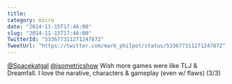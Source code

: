 ```yaml
---
title: 
category: micro
date: "2014-11-15T17:46:00"
slug: "2014-11-15T17:46:00"
TwitterId: "533677311271247872"
TweetUrl: "https://twitter.com/mark_philpot/status/533677311271247872"
---
```


[@Spacekatgal](https://twitter.com/Spacekatgal)
[@isometricshow](https://twitter.com/isometricshow) Wish more games were like
TLJ &amp; Dreamfall. I love the narative, characters &amp; gameplay (even w/
flaws) (3/3)
